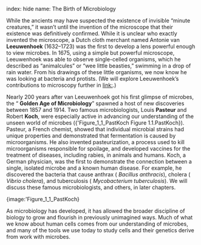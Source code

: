 index: hide
name: The Birth of Microbiology

While the ancients may have suspected the existence of invisible “minute creatures,” it wasn’t until the invention of the microscope that their existence was definitively confirmed. While it is unclear who exactly invented the microscope, a Dutch cloth merchant named Antonie van  **Leeuwenhoek** (1632–1723) was the first to develop a lens powerful enough to view microbes. In 1675, using a simple but powerful microscope, Leeuwenhoek was able to observe single-celled organisms, which he described as “animalcules” or “wee little beasties,” swimming in a drop of rain water. From his drawings of these little organisms, we now know he was looking at bacteria and protists. (We will explore Leeuwenhoek’s contributions to microscopy further in <link:>.)

Nearly 200 years after van Leeuwenhoek got his first glimpse of microbes, the “ **Golden Age of Microbiology**” spawned a host of new discoveries between 1857 and 1914. Two famous microbiologists, Louis  **Pasteur** and Robert  **Koch**, were especially active in advancing our understanding of the unseen world of microbes ({'Figure_1_1_PastKoch Figure 1.1.PastKoch}). Pasteur, a French chemist, showed that individual microbial strains had unique properties and demonstrated that fermentation is caused by microorganisms. He also invented pasteurization, a process used to kill microorganisms responsible for spoilage, and developed vaccines for the treatment of diseases, including rabies, in animals and humans. Koch, a German physician, was the first to demonstrate the connection between a single, isolated microbe and a known human disease. For example, he discovered the bacteria that cause anthrax ( *Bacillus anthracis*), cholera ( *Vibrio cholera*), and tuberculosis ( *Mycobacterium tuberculosis*). We will discuss these famous microbiologists, and others, in later chapters.


{image:'Figure_1_1_PastKoch}
        

As microbiology has developed, it has allowed the broader discipline of biology to grow and flourish in previously unimagined ways. Much of what we know about human cells comes from our understanding of microbes, and many of the tools we use today to study cells and their genetics derive from work with microbes.
